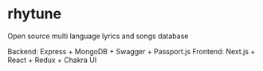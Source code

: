 # rhytune
Open source multi language lyrics and songs database

Backend: Express + MongoDB + Swagger + Passport.js
Frontend: Next.js + React + Redux + Chakra UI